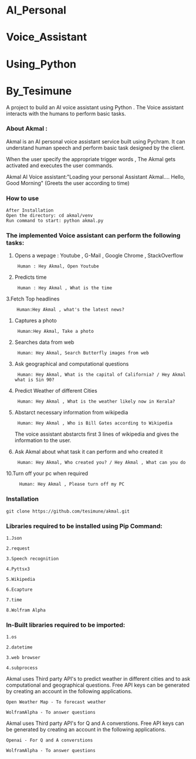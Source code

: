 # AI_Personal
# Voice_Assistant
# Using_Python
# By_Tesimune

A project to build an AI voice assistant using Python . The Voice assistant interacts with the humans to perform basic tasks.


### About Akmal :

<!-- ![AI FINAL](https://.png) -->


Akmal is an AI personal voice assistant service built using Pychram. It can understand human speech and perform basic task designed by the client.

When the user specify the appropriate trigger words , The Akmal gets activated and executes the user commands.


Akmal AI Voice assistant:"Loading your personal Assistant Akmal....
                          Hello, Good Morning" (Greets the user according to time)

### How to use
	After Installation
	Open the directory: cd akmal/venv
	Run command to start: python akmal.py
	


### The implemented Voice assistant can perform the following tasks:


1. Opens a wepage : Youtube , G-Mail , Google Chrome , StackOverflow 
	
	
		Human : Hey Akmal, Open Youtube
		
		
2. Predicts time 
	
	
		Human : Hey Akmal , What is the time
		
		
3.Fetch Top headlines
	
         
		Human:Hey Akmal , what's the latest news?
		
		
1. Captures a photo
	
  		
		Human:Hey Akmal, Take a photo
		
		
5. Searches data from web
	
   		
		Human: Hey Akmal, Search Butterfly images from web
		
		
6. Ask geographical and computational questions
	
  	 	
		Human: Hey Akmal, What is the capital of California? / Hey Akmal what is Sin 90?
		
		
7. Predict Weather of different Cities
   		
	
		Human: Hey Akmal , What is the weather likely now in Kerala?
		
	
8. Abstarct necessary information from wikipedia
	
   		
		Human: Hey Akmal , Who is Bill Gates according to Wikipedia
		
		
   The voice assistant abstarcts first 3 lines of wikipedia and gives the information to the user.
	
	
9. Ask Akmal about what task it can perform and who created it
	
   		
	  	Human: Hey Akmal, Who created you? / Hey Akmal , What can you do
		
		
10.Turn off your pc when required
   		

   		 Human: Hey Akmal , Please turn off my PC

### Installation
	git clone https://github.com/tesimune/akmal.git


### Libraries required to be installed using Pip Command:
	
	1.Json
	
	2.request
	
	3.Speech recognition
	
 	4.Pyttsx3
	
	5.Wikipedia
	
	6.Ecapture
	
	7.time
	
	8.Wolfram Alpha


### In-Built libraries required to be imported:

	1.os
	
	2.datetime
	
	3.web browser
	
	4.subprocess



Akmal uses Third party API's to predict weather in different cities and to ask computational and geographical questions. 
Free API keys can be generated by creating an account in the following applications.  
	
	Open Weather Map - To forecast weather
	
	WolframAlpha - To answer questions
	

Akmal uses Third party API's for Q and A converstions.
Free API keys can be generated by creating an account in the following applications.  
	
	Openai - For Q and A converstions
	
	WolframAlpha - To answer questions
	

